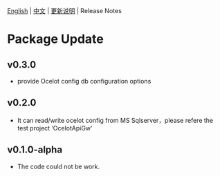 [English](README.md)  | [中文](README.zh-CN.md) | [更新说明](ReleaseNotes.md) | Release Notes
# Package Update

## v0.3.0
- provide Ocelot config db configuration options

## v0.2.0
- It can read/write ocelot config from MS Sqlserver，please refere the test project ‘OcelotApiGw’


## v0.1.0-alpha
- The code could not be work.